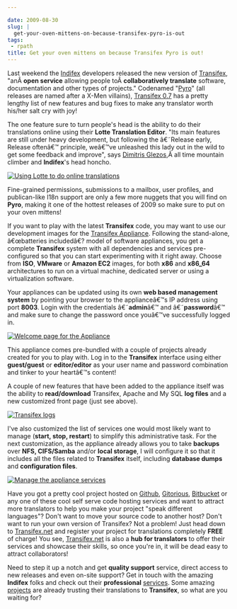 ```yaml
---

date: 2009-08-30
slug: |
  get-your-oven-mittens-on-because-transifex-pyro-is-out
tags:
 - rpath
title: Get your oven mittens on because Transifex Pyro is out!
---
```


Last weekend the [Indifex](http://www.indifex.com/) developers released
the new version of [Transifex](http://www.transifex.org/), "anÂ **open
service** allowing people toÂ **collaboratively translate** software,
documentation and other types of projects." Codenamed
"[Pyro](http://marvel.com/universe/Pyro)\" (all releases are named after
a X-Men villains), [Transifex
0.7](http://docs.transifex.org/releases/0.7.html) has a pretty lengthy
list of new features and bug fixes to make any translator worth his/her
salt cry with joy!

The one feature sure to turn people's head is the ability to do their
translations online using their **Lotte Translation Editor**. "Its main
features are still under heavy development, but following the â€˜Release
early, Release oftenâ€™ principle, weâ€™ve unleashed this lady out in
the wild to get some feedback and improve", says [Dimitris
Glezos](http://dimitris.glezos.com/en/),Â all time mountain climber and
**Indifex**\'s head honcho.

[![Using Lotte to do online
translations](http://farm4.static.flickr.com/3514/3814640609_732eee28a4.jpg)](http://www.flickr.com/photos/ogmaciel/3814640609/)

Fine-grained permissions, submissions to a mailbox, user profiles, and
publican-like I18n support are only a few more nuggets that you will
find on **Pyro**, making it one of the hottest releases of 2009 so make
sure to put on your oven mittens!

If you want to play with the latest **Transifex** code, you may want to
use our development images for the [Transifex
Appliance](http://www.rpath.org/web/project/transifex/). Following the
stand-alone, â€œbatteries includedâ€? model of software appliances, you
get a complete **Transifex** system with all dependencies and services
pre-configured so that you can start experimenting with it right away.
Choose from **ISO**, **VMware** or **Amazon EC2** images, for both
**x86** and **x86_64** architectures to run on a virtual machine,
dedicated server or using a virtualization software.

Your appliances can be updated using its own **web based management
system** by pointing your browser to the applianceâ€™s IP address using
port **8003**. Login with the credentials â€˜**admin**â€™ and
â€˜**password**â€™ and make sure to change the password once youâ€™ve
successfully logged in.

[![Welcome page for the
Appliance](http://farm4.static.flickr.com/3495/3814640463_7f10e499c5.jpg)](http://www.flickr.com/photos/ogmaciel/3814640463/)

This appliance comes pre-bundled with a couple of projects already
created for you to play with. Log in to the **Transifex** interface
using either **guest/guest** or **editor/editor** as your user name and
password combination and tinker to your heartâ€™s content!

A couple of new features that have been added to the appliance itself
was the ability to **read/download** Transifex, Apache and My SQL **log
files** and a new customized front page (just see above).

[![Transifex
logs](http://farm3.static.flickr.com/2563/3816586880_eb81c56bc3.jpg)](http://www.flickr.com/photos/ogmaciel/3816586880/)

I've also customized the list of services one would most likely want to
manage (**start, stop, restart**) to simplify this administrative task.
For the next customization, as the appliance already allows you to take
**backups** over **NFS, CIFS/Samba** and/or **local storage**, I will
configure it so that it includes all the files related to **Transifex**
itself, including **database dumps** and **configuration files**.

[![Manage the appliance
services](http://farm3.static.flickr.com/2649/3814640535_f86a07d966.jpg)](http://www.flickr.com/photos/ogmaciel/3814640535/)

Have you got a pretty cool project hosted on
[Github](http://github.com/), [Gitorious](http://gitorious.com/),
[Bitbucket](http://bitbucket.org/) or any one of these cool self serve
code hosting services and want to attract more translators to help you
make your project "speak different languages"? Don't want to move your
source code to another host? Don't want to run your own version of
Transifex? Not a problem! Just head down to
[Transifex.net](http://transifex.net) and register your project for
translations completely **FREE** of charge! You see,
[Transifex.net](http://transifex.net) is also a **hub for translators**
to offer their services and showcase their skills, so once you're in, it
will be dead easy to attract collaborators!

Need to step it up a notch and get **quality support** service, direct
access to new releases and even on-site support? Get in touch with the
amazing **Indifex** folks and check out their **professional**
[services](http://indifex.com/services/). Some amazing
[projects](http://transifex.org/wiki/ProjectsUsingTransifex) are already
trusting their translations to **Transifex**, so what are you waiting
for?
